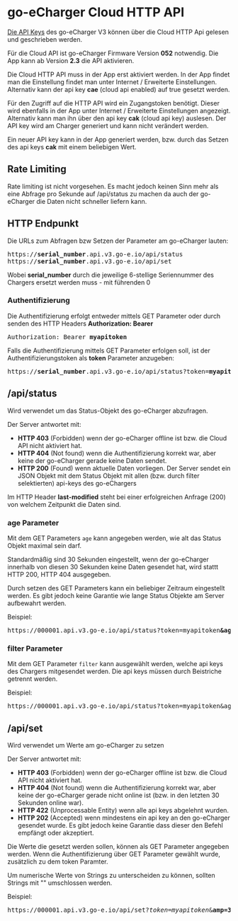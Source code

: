 # go-eCharger Cloud HTTP API

[Die API Keys](apikeys-de.md) des go-eCharger V3 können über die Cloud HTTP Api gelesen und geschrieben werden.

Für die Cloud API ist go-eCharger Firmware Version **052** notwendig. Die App kann ab Version **2.3** die API aktivieren.

Die Cloud HTTP API muss in der App erst aktiviert werden. In der App findet man die Einstellung findet man unter Internet / Erweiterte Einstellungen. 
Alternativ kann der api key **cae** (cloud api enabled) auf true gesetzt werden.

Für den Zugriff auf die HTTP API wird ein Zugangstoken benötigt. Dieser wird ebenfalls in der App unter Internet / Erweiterte Einstellungen angezeigt. 
Alternativ kann man ihn über den api key **cak** (cloud api key) auslesen. Der API key wird am Charger generiert und kann nicht verändert werden. 

Ein neuer API key kann in der App generiert werden, bzw. durch das Setzen des api keys **cak** mit einem beliebigen Wert.

## Rate Limiting

Rate limiting ist nicht vorgesehen. Es macht jedoch keinen Sinn mehr als eine Abfrage pro Sekunde auf /api/status zu machen da auch der go-eCharger die Daten nicht schneller liefern kann.

## HTTP Endpunkt

Die URLs zum Abfragen bzw Setzen der Parameter am go-eCharger lauten:
<pre>
https://<b>serial_number</b>.api.v3.go-e.io/api/status
https://<b>serial_number</b>.api.v3.go-e.io/api/set
</pre>

Wobei **serial_number** durch die jeweilige 6-stellige Seriennummer des Chargers ersetzt werden muss - mit führenden 0

### Authentifizierung
Die Authentifizierung erfolgt entweder mittels GET Parameter oder durch senden des HTTP Headers **Authorization: Bearer**
<pre>
Authorization: Bearer <b>myapitoken</b>
</pre>

Falls die Authentifizierung mittels GET Parameter erfolgen soll, ist der Authentifizierungstoken als **token** Parameter anzugeben:
<pre>
https://<b>serial_number</b>.api.v3.go-e.io/api/status?token=<b>myapitoken</b>
</pre>


## /api/status
Wird verwendet um das Status-Objekt des go-eCharger abzufragen.

Der Server antwortet mit:
- **HTTP 403** (Forbidden) wenn der go-eCharger offline ist bzw. die Cloud API nicht aktiviert hat.
- **HTTP 404** (Not found) wenn die Authentifizierung korrekt war, aber keine der go-eCharger gerade keine Daten sendet.
- **HTTP 200** (Found) wenn aktuelle Daten vorliegen. Der Server sendet ein JSON Objekt mit dem Status Objekt mit allen (bzw. durch filter selektierten) api-keys des go-eChargers

Im HTTP Header **last-modified** steht bei einer erfolgreichen Anfrage (200) von welchem Zeitpunkt die Daten sind.

### age Parameter
Mit dem GET Parameters `age` kann angegeben werden, wie alt das Status Objekt maximal sein darf. 

Standardmäßig sind 30 Sekunden eingestellt, wenn der go-eCharger innerhalb von diesen 30 Sekunden keine Daten gesendet hat, wird stattt HTTP 200, HTTP 404 ausgegeben.

Durch setzen des GET Parameters kann ein beliebiger Zeitraum eingestellt werden. Es gibt jedoch keine Garantie wie lange Status Objekte am Server aufbewahrt werden.

Beispiel:
<pre>
https://000001.api.v3.go-e.io/api/status?token=myapitoken<b>&age=5</b>
</pre>

### filter Parameter
Mit dem GET Parameter `filter` kann ausgewählt werden, welche api keys des Chargers mitgesendet werden. Die api keys müssen durch Beistriche getrennt werden.

Beispiel:
<pre>
https://000001.api.v3.go-e.io/api/status?token=myapitoken&age=5<b>&filter=amp,acu,nrg</b>
</pre>

## /api/set
Wird verwendet um Werte am go-eCharger zu setzen

Der Server antwortet mit:
- **HTTP 403** (Forbidden) wenn der go-eCharger offline ist bzw. die Cloud API nicht aktiviert hat.
- **HTTP 404** (Not found) wenn die Authentifizierung korrekt war, aber keine der go-eCharger gerade nicht online ist (bzw. in den letzten 30 Sekunden online war).
- **HTTP 422** (Unprocessable Entity) wenn alle api keys abgelehnt wurden.
- **HTTP 202** (Accepted) wenn mindestens ein api key an den go-eCharger gesendet wurde. Es gibt jedoch keine Garantie dass dieser den Befehl empfängt oder akzeptiert.

Die Werte die gesetzt werden sollen, können als GET Parameter angegeben werden. Wenn die Authentifizierung über GET Parameter gewählt wurde, zusätzlich zu dem token Paramter.

Um numerische Werte von Strings zu unterscheiden zu können, sollten Strings mit "" umschlossen werden.

Beispiel:
<pre>
https://000001.api.v3.go-e.io/api/set?<i>token=myapitoken</i>&<b>amp=3&fna="my go-eCharger"</b>
</pre>


